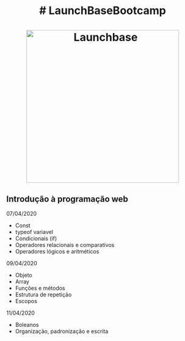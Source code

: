 
<h1 align="center">
    # LaunchBaseBootcamp<br><br>
    <img alt="Launchbase" src="https://storage.googleapis.com/golden-wind/bootcamp-launchbase/logo.png" width="400px" />
</h1>

<h2>Introdução à programação web</h2>
<p>07/04/2020</p>
<ul>
<li>Const</li>
<li>typeof variavel</li>
<li>Condicionais (if)</li>
<li>Operadores relacionais e comparativos</li>
<li>Operadores lógicos e aritméticos</li>
</ul>

<p>09/04/2020</p>
<ul>
<li>Objeto</li>
<li>Array</li>
<li>Funções e métodos</li>
<li>Estrutura de repetição</li>
<li>Escopos</li>
</ul>

<p>11/04/2020</p>
<ul>
<li>Boleanos</li>
<li>Organização, padronização e escrita</li>
</ul>